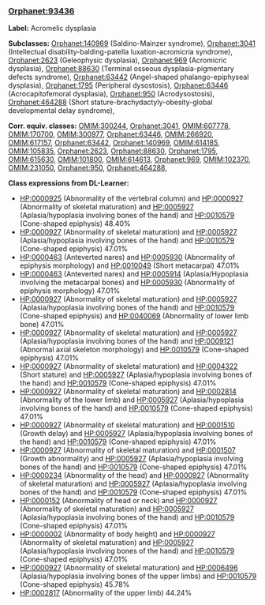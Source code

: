 
### [Orphanet:93436](http://www.orpha.net/ORDO/Orphanet_93436)
**Label:** Acromelic dysplasia

**Subclasses:** [Orphanet:140969](http://www.orpha.net/ORDO/Orphanet_140969) (Saldino-Mainzer syndrome), [Orphanet:3041](http://www.orpha.net/ORDO/Orphanet_3041) (Intellectual disability-balding-patella luxation-acromicria syndrome), [Orphanet:2623](http://www.orpha.net/ORDO/Orphanet_2623) (Geleophysic dysplasia), [Orphanet:969](http://www.orpha.net/ORDO/Orphanet_969) (Acromicric dysplasia), [Orphanet:88630](http://www.orpha.net/ORDO/Orphanet_88630) (Terminal osseous dysplasia-pigmentary defects syndrome), [Orphanet:63442](http://www.orpha.net/ORDO/Orphanet_63442) (Angel-shaped phalango-epiphyseal dysplasia), [Orphanet:1795](http://www.orpha.net/ORDO/Orphanet_1795) (Peripheral dysostosis), [Orphanet:63446](http://www.orpha.net/ORDO/Orphanet_63446) (Acrocapitofemoral dysplasia), [Orphanet:950](http://www.orpha.net/ORDO/Orphanet_950) (Acrodysostosis), [Orphanet:464288](http://www.orpha.net/ORDO/Orphanet_464288) (Short stature-brachydactyly-obesity-global developmental delay syndrome), 

**Corr. equiv. classes:** [OMIM:300244](http://purl.obolibrary.org/obo/OMIM_300244), [Orphanet:3041](http://www.orpha.net/ORDO/Orphanet_3041), [OMIM:607778](http://purl.obolibrary.org/obo/OMIM_607778), [OMIM:170700](http://purl.obolibrary.org/obo/OMIM_170700), [OMIM:300977](http://purl.obolibrary.org/obo/OMIM_300977), [Orphanet:63446](http://www.orpha.net/ORDO/Orphanet_63446), [OMIM:266920](http://purl.obolibrary.org/obo/OMIM_266920), [OMIM:617157](http://purl.obolibrary.org/obo/OMIM_617157), [Orphanet:63442](http://www.orpha.net/ORDO/Orphanet_63442), [Orphanet:140969](http://www.orpha.net/ORDO/Orphanet_140969), [OMIM:614185](http://purl.obolibrary.org/obo/OMIM_614185), [OMIM:105835](http://purl.obolibrary.org/obo/OMIM_105835), [Orphanet:2623](http://www.orpha.net/ORDO/Orphanet_2623), [Orphanet:88630](http://www.orpha.net/ORDO/Orphanet_88630), [Orphanet:1795](http://www.orpha.net/ORDO/Orphanet_1795), [OMIM:615630](http://purl.obolibrary.org/obo/OMIM_615630), [OMIM:101800](http://purl.obolibrary.org/obo/OMIM_101800), [OMIM:614613](http://purl.obolibrary.org/obo/OMIM_614613), [Orphanet:969](http://www.orpha.net/ORDO/Orphanet_969), [OMIM:102370](http://purl.obolibrary.org/obo/OMIM_102370), [OMIM:231050](http://purl.obolibrary.org/obo/OMIM_231050), [Orphanet:950](http://www.orpha.net/ORDO/Orphanet_950), [Orphanet:464288](http://www.orpha.net/ORDO/Orphanet_464288), 

**Class expressions from DL-Learner:**

- [HP:0000925](http://purl.obolibrary.org/obo/HP_0000925) (Abnormality of the vertebral column) and [HP:0000927](http://purl.obolibrary.org/obo/HP_0000927) (Abnormality of skeletal maturation) and [HP:0005927](http://purl.obolibrary.org/obo/HP_0005927) (Aplasia/hypoplasia involving bones of the hand) and [HP:0010579](http://purl.obolibrary.org/obo/HP_0010579) (Cone-shaped epiphysis) 48.40%
- [HP:0000927](http://purl.obolibrary.org/obo/HP_0000927) (Abnormality of skeletal maturation) and [HP:0005927](http://purl.obolibrary.org/obo/HP_0005927) (Aplasia/hypoplasia involving bones of the hand) and [HP:0010579](http://purl.obolibrary.org/obo/HP_0010579) (Cone-shaped epiphysis) 47.01%
- [HP:0000463](http://purl.obolibrary.org/obo/HP_0000463) (Anteverted nares) and [HP:0005930](http://purl.obolibrary.org/obo/HP_0005930) (Abnormality of epiphysis morphology) and [HP:0010049](http://purl.obolibrary.org/obo/HP_0010049) (Short metacarpal) 47.01%
- [HP:0000463](http://purl.obolibrary.org/obo/HP_0000463) (Anteverted nares) and [HP:0005914](http://purl.obolibrary.org/obo/HP_0005914) (Aplasia/Hypoplasia involving the metacarpal bones) and [HP:0005930](http://purl.obolibrary.org/obo/HP_0005930) (Abnormality of epiphysis morphology) 47.01%
- [HP:0000927](http://purl.obolibrary.org/obo/HP_0000927) (Abnormality of skeletal maturation) and [HP:0005927](http://purl.obolibrary.org/obo/HP_0005927) (Aplasia/hypoplasia involving bones of the hand) and [HP:0010579](http://purl.obolibrary.org/obo/HP_0010579) (Cone-shaped epiphysis) and [HP:0040069](http://purl.obolibrary.org/obo/HP_0040069) (Abnormality of lower limb bone) 47.01%
- [HP:0000927](http://purl.obolibrary.org/obo/HP_0000927) (Abnormality of skeletal maturation) and [HP:0005927](http://purl.obolibrary.org/obo/HP_0005927) (Aplasia/hypoplasia involving bones of the hand) and [HP:0009121](http://purl.obolibrary.org/obo/HP_0009121) (Abnormal axial skeleton morphology) and [HP:0010579](http://purl.obolibrary.org/obo/HP_0010579) (Cone-shaped epiphysis) 47.01%
- [HP:0000927](http://purl.obolibrary.org/obo/HP_0000927) (Abnormality of skeletal maturation) and [HP:0004322](http://purl.obolibrary.org/obo/HP_0004322) (Short stature) and [HP:0005927](http://purl.obolibrary.org/obo/HP_0005927) (Aplasia/hypoplasia involving bones of the hand) and [HP:0010579](http://purl.obolibrary.org/obo/HP_0010579) (Cone-shaped epiphysis) 47.01%
- [HP:0000927](http://purl.obolibrary.org/obo/HP_0000927) (Abnormality of skeletal maturation) and [HP:0002814](http://purl.obolibrary.org/obo/HP_0002814) (Abnormality of the lower limb) and [HP:0005927](http://purl.obolibrary.org/obo/HP_0005927) (Aplasia/hypoplasia involving bones of the hand) and [HP:0010579](http://purl.obolibrary.org/obo/HP_0010579) (Cone-shaped epiphysis) 47.01%
- [HP:0000927](http://purl.obolibrary.org/obo/HP_0000927) (Abnormality of skeletal maturation) and [HP:0001510](http://purl.obolibrary.org/obo/HP_0001510) (Growth delay) and [HP:0005927](http://purl.obolibrary.org/obo/HP_0005927) (Aplasia/hypoplasia involving bones of the hand) and [HP:0010579](http://purl.obolibrary.org/obo/HP_0010579) (Cone-shaped epiphysis) 47.01%
- [HP:0000927](http://purl.obolibrary.org/obo/HP_0000927) (Abnormality of skeletal maturation) and [HP:0001507](http://purl.obolibrary.org/obo/HP_0001507) (Growth abnormality) and [HP:0005927](http://purl.obolibrary.org/obo/HP_0005927) (Aplasia/hypoplasia involving bones of the hand) and [HP:0010579](http://purl.obolibrary.org/obo/HP_0010579) (Cone-shaped epiphysis) 47.01%
- [HP:0000234](http://purl.obolibrary.org/obo/HP_0000234) (Abnormality of the head) and [HP:0000927](http://purl.obolibrary.org/obo/HP_0000927) (Abnormality of skeletal maturation) and [HP:0005927](http://purl.obolibrary.org/obo/HP_0005927) (Aplasia/hypoplasia involving bones of the hand) and [HP:0010579](http://purl.obolibrary.org/obo/HP_0010579) (Cone-shaped epiphysis) 47.01%
- [HP:0000152](http://purl.obolibrary.org/obo/HP_0000152) (Abnormality of head or neck) and [HP:0000927](http://purl.obolibrary.org/obo/HP_0000927) (Abnormality of skeletal maturation) and [HP:0005927](http://purl.obolibrary.org/obo/HP_0005927) (Aplasia/hypoplasia involving bones of the hand) and [HP:0010579](http://purl.obolibrary.org/obo/HP_0010579) (Cone-shaped epiphysis) 47.01%
- [HP:0000002](http://purl.obolibrary.org/obo/HP_0000002) (Abnormality of body height) and [HP:0000927](http://purl.obolibrary.org/obo/HP_0000927) (Abnormality of skeletal maturation) and [HP:0005927](http://purl.obolibrary.org/obo/HP_0005927) (Aplasia/hypoplasia involving bones of the hand) and [HP:0010579](http://purl.obolibrary.org/obo/HP_0010579) (Cone-shaped epiphysis) 47.01%
- [HP:0000927](http://purl.obolibrary.org/obo/HP_0000927) (Abnormality of skeletal maturation) and [HP:0006496](http://purl.obolibrary.org/obo/HP_0006496) (Aplasia/hypoplasia involving bones of the upper limbs) and [HP:0010579](http://purl.obolibrary.org/obo/HP_0010579) (Cone-shaped epiphysis) 45.78%
- [HP:0002817](http://purl.obolibrary.org/obo/HP_0002817) (Abnormality of the upper limb) 44.24%


